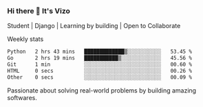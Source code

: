 ### Hi there 👋 It's Vizo

Student | Django | Learning by building | Open to Collaborate

Weekly stats
<!--START_SECTION:waka-->

```txt
Python   2 hrs 43 mins   █████████████▒░░░░░░░░░░░   53.45 %
Go       2 hrs 19 mins   ███████████▒░░░░░░░░░░░░░   45.56 %
Git      1 min           ░░░░░░░░░░░░░░░░░░░░░░░░░   00.60 %
HTML     0 secs          ░░░░░░░░░░░░░░░░░░░░░░░░░   00.26 %
Other    0 secs          ░░░░░░░░░░░░░░░░░░░░░░░░░   00.09 %
```

<!--END_SECTION:waka-->


Passionate about solving real-world problems by building amazing softwares.
